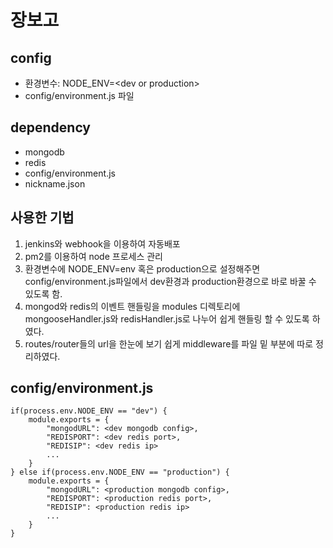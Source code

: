 # 장보고
## config
- 환경변수: NODE_ENV=\<dev or production\>
- config/environment.js 파일

## dependency
- mongodb
- redis
- config/environment.js
- nickname.json


## 사용한 기법
1. jenkins와 webhook을 이용하여 자동배포
2. pm2를 이용하여 node 프로세스 관리
3. 환경변수에 NODE_ENV=env 혹은 production으로 설정해주면 config/environment.js파일에서 dev환경과 production환경으로 바로 바꿀 수 있도록 함.
4. mongod와 redis의 이벤트 핸들링을 modules 디렉토리에 mongooseHandler.js와 redisHandler.js로 나누어 쉽게 핸들링 할 수 있도록 하였다.
5. routes/router들의 url을 한눈에 보기 쉽게 middleware를 파일 밑 부분에 따로 정리하였다.

## config/environment.js
```
if(process.env.NODE_ENV == "dev") {
    module.exports = {
        "mongodURL": <dev mongodb config>,
        "REDISPORT": <dev redis port>,
        "REDISIP": <dev redis ip>
        ...
    }
} else if(process.env.NODE_ENV == "production") {
    module.exports = {
        "mongodURL": <production mongodb config>,
        "REDISPORT": <production redis port>,
        "REDISIP": <production redis ip>
        ...
    }
}
```